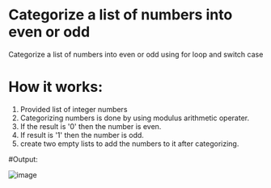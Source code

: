 # Categorize a list of numbers into even or odd
Categorize a list of numbers into even or odd using for loop and switch case   
# How it works:
1. Provided list of integer numbers
2. Categorizing numbers is done by using modulus arithmetic operater.
3. If the result is '0' then the number is even.
4. If result is '1' then the number is odd.
5. create two empty lists to add the numbers to it after categorizing.

#Output:


![image](https://github.com/user-attachments/assets/01756e21-1444-4333-b9ed-4c19f038f8b1)
 

